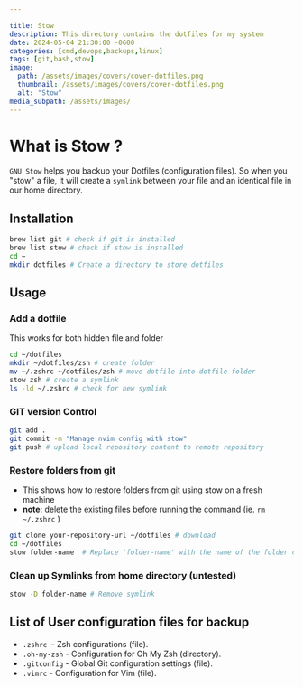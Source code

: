 ```yaml
---

title: Stow
description: This directory contains the dotfiles for my system
date: 2024-05-04 21:30:00 -0600
categories: [cmd,devops,backups,linux]
tags: [git,bash,stow]
image:
  path: /assets/images/covers/cover-dotfiles.png
  thumbnail: /assets/images/covers/cover-dotfiles.png
  alt: "Stow"
media_subpath: /assets/images/
---
```




# What is Stow ?

`GNU Stow` helps you backup your Dotfiles (configuration files). So when you "stow" a file, it will create a `symlink` between your file and an identical file in our home directory.


## Installation

```bash
brew list git # check if git is installed
brew list stow # check if stow is installed
cd ~
mkdir dotfiles # Create a directory to store dotfiles
```

## Usage

### Add a dotfile
This works for both hidden file and folder

```bash
cd ~/dotfiles
mkdir ~/dotfiles/zsh # create folder
mv ~/.zshrc ~/dotfiles/zsh # move dotfile into dotfile folder
stow zsh # create a symlink
ls -ld ~/.zshrc # check for new symlink
```

### GIT version Control
```bash
git add .
git commit -m "Manage nvim config with stow"
git push # upload local repository content to remote repository
```

### Restore folders from git

- This shows how to restore folders from git using stow on a fresh machine
- **note**: delete the existing files before running the command (ie. `rm ~/.zshrc` )

```bash
git clone your-repository-url ~/dotfiles # download
cd ~/dotfiles
stow folder-name  # Replace 'folder-name' with the name of the folder containing your config files, e.g., zsh, oh-my-zsh, etc.
```

### Clean up Symlinks from home directory (untested)
```bash
stow -D folder-name # Remove symlink
```

## List of User configuration files for backup

* `.zshrc `- Zsh configurations (file).
* `.oh-my-zsh` - Configuration for Oh My Zsh (directory).
* `.gitconfig` - Global Git configuration settings (file).
*  `.vimrc` - Configuration for Vim (file).
